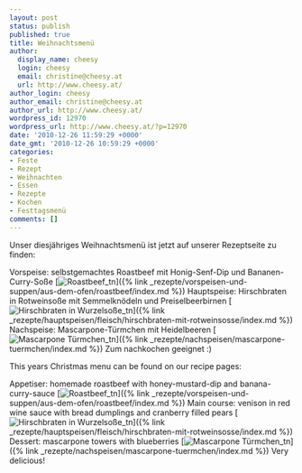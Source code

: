 ```yaml
---
layout: post
status: publish
published: true
title: Weihnachtsmenü
author:
  display_name: cheesy
  login: cheesy
  email: christine@cheesy.at
  url: http://www.cheesy.at/
author_login: cheesy
author_email: christine@cheesy.at
author_url: http://www.cheesy.at/
wordpress_id: 12970
wordpress_url: http://www.cheesy.at/?p=12970
date: '2010-12-26 11:59:29 +0000'
date_gmt: '2010-12-26 10:59:29 +0000'
categories:
- Feste
- Rezept
- Weihnachten
- Essen
- Rezepte
- Kochen
- Festtagsmenü
comments: []
---
```

<!--:de-->Unser diesjähriges Weihnachtsmenü ist jetzt auf unserer Rezeptseite zu finden:
Vorspeise: selbstgemachtes Roastbeef mit Honig-Senf-Dip und Bananen-Curry-Soße
[![](http://www.cheesy.at/wp-content/uploads/2010/12/weihnachtsmenu/Roastbeef_tn.jpg "Roastbeef\_tn")]({% link _rezepte/vorspeisen-und-suppen/aus-dem-ofen/roastbeef/index.md %})
Hauptspeise: Hirschbraten in Rotweinsoße mit Semmelknödeln und Preiselbeerbirnen
[![](http://www.cheesy.at/wp-content/uploads/2010/12/weihnachtsmenu/Hirschbraten-in-Wurzelsoße_tn.jpg "Hirschbraten in Wurzelsoße\_tn")]({% link _rezepte/hauptspeisen/fleisch/hirschbraten-mit-rotweinsosse/index.md %})
Nachspeise: Mascarpone-Türmchen mit Heidelbeeren
[![](http://www.cheesy.at/wp-content/uploads/2010/12/weihnachtsmenu/Mascarpone-Türmchen_tn.jpg "Mascarpone Türmchen\_tn")]({% link _rezepte/nachspeisen/mascarpone-tuermchen/index.md %})
Zum nachkochen geeignet :)
<!--:--><!--:en-->This years Christmas menu can be found on our recipe pages:
Appetiser: homemade roastbeef with honey-mustard-dip and banana-curry-sauce
[![](http://www.cheesy.at/wp-content/uploads/2010/12/weihnachtsmenu/Roastbeef_tn.jpg "Roastbeef\_tn")]({% link _rezepte/vorspeisen-und-suppen/aus-dem-ofen/roastbeef/index.md %})
Main course: venison in red wine sauce with bread dumplings and cranberry filled pears
[![](http://www.cheesy.at/wp-content/uploads/2010/12/weihnachtsmenu/Hirschbraten-in-Wurzelsoße_tn.jpg "Hirschbraten in Wurzelsoße\_tn")]({% link _rezepte/hauptspeisen/fleisch/hirschbraten-mit-rotweinsosse/index.md %})
Dessert: mascarpone towers with blueberries
[![](http://www.cheesy.at/wp-content/uploads/2010/12/weihnachtsmenu/Mascarpone-Türmchen_tn.jpg "Mascarpone Türmchen\_tn")]({% link _rezepte/nachspeisen/mascarpone-tuermchen/index.md %})
Very delicious!
<!--:-->
